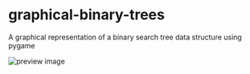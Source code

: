 graphical-binary-trees
======================

A graphical representation of a binary search tree data structure using pygame

![preview image](/talloaktrees/graphical-binary-trees/raw/master/btree_preview.jpg)